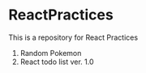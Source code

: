 # ReactPractices
This is a repository for React Practices
1. Random Pokemon
2. React todo list ver. 1.0
